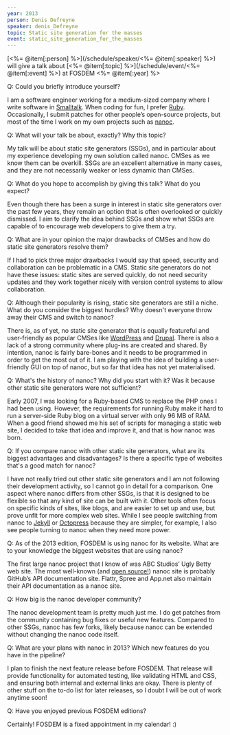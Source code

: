 ```yaml
---
year: 2013
person: Denis Defreyne 
speaker: denis_Defreyne
topic: Static site generation for the masses
event: static_site_generation_for_the_masses
---
```


[<%= @item[:person] %>](/schedule/speaker/<%= @item[:speaker] %>) will give a talk about [<%= @item[:topic] %>](/schedule/event/<%= @item[:event] %>) at FOSDEM <%= @item[:year] %>

Q: Could you briefly introduce yourself?

I am a software engineer working for a medium-sized company where I write software in [Smalltalk](http://www.smalltalk.org/main/). When coding for fun, I prefer [Ruby](http://www.ruby-lang.org/en/). Occasionally, I submit patches for other people’s open-source projects, but most of the time I work on my own projects such as [nanoc](http://nanoc.stoneship.org/).

Q: What will your talk be about, exactly? Why this topic?

My talk will be about static site generators (SSGs), and in particular about my experience developing my own solution called nanoc. CMSes as we know them can be overkill. SSGs are an excellent alternative in many cases, and they are not necessarily weaker or less dynamic than CMSes.

Q: What do you hope to accomplish by giving this talk? What do you expect?

Even though there has been a surge in interest in static site generators over the past few years, they remain an option that is often overlooked or quickly dismissed. I aim to clarify the idea behind SSGs and show what SSGs are capable of to encourage web developers to give them a try.

Q: What are in your opinion the major drawbacks of CMSes and how do static site generators resolve them?

If I had to pick three major drawbacks I would say that speed, security and collaboration can be problematic in a CMS. Static site generators do not have these issues: static sites are served quickly, do not need security updates and they work together nicely with version control systems to allow collaboration.

Q: Although their popularity is rising, static site generators are still a niche. What do you consider the biggest hurdles? Why doesn't everyone throw away their CMS 
and switch to nanoc?

There is, as of yet, no static site generator that is equally featureful and user-friendly as popular CMSes like [WordPress](http://wordpress.org/) and [Drupal](http://drupal.org/). There is also a lack of a strong community where plug-ins are created and shared. By intention, nanoc is fairly bare-bones and it needs to be programmed in order to get the most out of it. I am playing with the idea of building a user-friendly GUI on top of nanoc, but so far that idea has not yet materialised.

Q: What's the history of nanoc? Why did you start with it? Was it because other static site generators were not sufficient?

Early 2007, I was looking for a Ruby-based CMS to replace the PHP ones I had been using. However, the requirements for running Ruby make it hard to run a server-side Ruby blog on a virtual server with only 96 MB of RAM. When a good friend showed me his set of scripts for managing a static web site, I decided to take that idea and improve it, and that is how nanoc was born.

Q: If you compare nanoc with other static site generators, what are its biggest advantages and disadvantages? Is there a specific type of websites that's a good match
for nanoc?

I have not really tried out other static site generators and I am not following their development activity, so I cannot go in detail for a comparison. One aspect where
nanoc differs from other SSGs, is that it is designed to be flexible so that any kind of site can be built with it. Other tools often focus on specific kinds of sites,
like blogs, and are easier to set up and use, but prove unfit for more complex web sites. While I see people switching from nanoc to [Jekyll](http://jekyllrb.com/) or [Octopress](http://octopress.org/) because they are simpler, for example, I also see people turning to nanoc when they need more power.

Q: As of the 2013 edition, FOSDEM is using nanoc for its website. What are to your knowledge the biggest websites that are using nanoc?

The first large nanoc project that I know of was ABC Studios’ Ugly Betty web site. The most well-known (and [open source!](https://github.com/github/developer.github.com)) nanoc site is probably GitHub’s API documentation site. Flattr, Spree and App.net also maintain their API documentation as a nanoc site.

Q: How big is the nanoc developer community?

The nanoc development team is pretty much just me. I do get patches from the community containing bug fixes or useful new features. Compared to other SSGs, nanoc has few forks, likely because nanoc can be extended without changing the nanoc code itself.

Q: What are your plans with nanoc in 2013? Which new features do you have in the pipeline?

I plan to finish the next feature release before FOSDEM. That release will provide functionality for automated testing, like validating HTML and CSS, and ensuring both
internal and external links are okay. There is plenty of other stuff on the to-do list for later releases, so I doubt I will be out of work anytime soon!

Q: Have you enjoyed previous FOSDEM editions?

Certainly! FOSDEM is a fixed appointment in my calendar! :)
